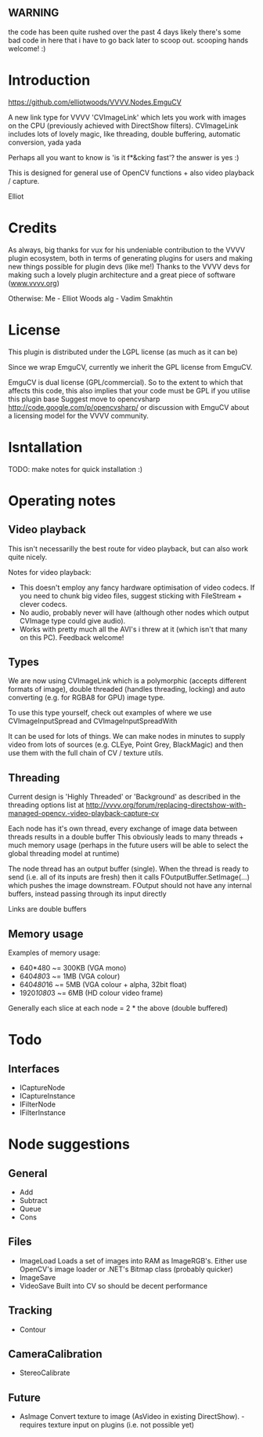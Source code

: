 ## WARNING
the code has been quite rushed over the past 4 days
likely there's some bad code in here that i have to go back later to scoop out.
scooping hands welcome! :)

Introduction
============
https://github.com/elliotwoods/VVVV.Nodes.EmguCV

A new link type for VVVV 'CVImageLink' which lets you work with images on the CPU (previously achieved with DirectShow filters).
CVImageLink includes lots of lovely magic, like threading, double buffering, automatic conversion, yada yada

Perhaps all you want to know is 'is it f*&cking fast'?
the answer is yes :)

This is designed for general use of OpenCV functions + also video playback / capture.

Elliot

Credits
=======
As always, big thanks for vux for his undeniable contribution to the VVVV plugin ecosystem, both in terms of generating plugins for users and making new things possible for plugin devs (like me!)
Thanks to the VVVV devs for making such a lovely plugin architecture and a great piece of software (www.vvvv.org)

Otherwise:
Me - Elliot Woods
alg - Vadim Smakhtin

License
=======
This plugin is distributed under the LGPL license (as much as it can be)

Since we wrap EmguCV, currently we inherit the GPL license from EmguCV.

EmguCV is dual license (GPL/commercial). So to the extent to which that affects this code, this also implies that your code must be GPL if you utilise this plugin base
Suggest move to opencvsharp http://code.google.com/p/opencvsharp/
or discussion with EmguCV about a licensing model for the VVVV community. 

Isntallation
============
TODO: make notes for quick installation :)

Operating notes
===============

Video playback
--------------
This isn't necessarilly the best route for video playback, but can also work quite nicely.

Notes for video playback:

* This doesn't employ any fancy hardware optimisation of video codecs. If you need to chunk big video files, suggest sticking with FileStream + clever codecs.
* No audio, probably never will have (although other nodes which output CVImage type could give audio).
* Works with pretty much all the AVI's i threw at it (which isn't that many on this PC). Feedback welcome!

Types
-----
We are now using CVImageLink which is a polymorphic (accepts different formats of image), double threaded (handles threading, locking) and auto converting (e.g. for RGBA8 for GPU) image type.

To use this type yourself, check out examples of where we use CVImageInputSpread and CVImageInputSpreadWith<T>

It can be used for lots of things. We can make nodes in minutes to supply video from lots of sources (e.g. CLEye, Point Grey, BlackMagic) and then use them with the full chain of CV / texture utils.


Threading
---------
Current design is 'Highly Threaded' or 'Background' as described in the threading options list at
http://vvvv.org/forum/replacing-directshow-with-managed-opencv.-video-playback-capture-cv

Each node has it's own thread, every exchange of image data between threads results in a double buffer
This obviously leads to many threads + much memory usage (perhaps in the future users will be able to select the global threading model at runtime)

The node thread has an output buffer (single).
When the thread is ready to send (i.e. all of its inputs are fresh) then it calls FOutputBuffer.SetImage(...) which pushes the image downstream.
FOutput should not have any internal buffers, instead passing through its input directly

Links are double buffers


Memory usage
------------

Examples of memory usage:

* 640*480 ~= 300KB (VGA mono)
* 640*480*3 ~= 1MB (VGA colour)
* 640*480*16 ~= 5MB (VGA colour + alpha, 32bit float)
* 1920*1080*3 ~= 6MB (HD colour video frame)

Generally each slice at each node = 2 * the above (double buffered)

Todo
====

Interfaces
----------
* ICaptureNode
* ICaptureInstance
* IFilterNode
* IFilterInstance

Node suggestions
================

General
-------
* Add						
* Subtract	
* Queue
* Cons

Files
-----
* ImageLoad				Loads a set of images into RAM as ImageRGB's. Either use OpenCV's image loader or .NET's Bitmap class (probably quicker)
* ImageSave
* VideoSave				Built into CV so should be decent performance

Tracking
--------
* Contour

CameraCalibration
-----------------
* StereoCalibrate

Future
------
* AsImage				Convert texture to image (AsVideo in existing DirectShow). - requires texture input on plugins (i.e. not possible yet)

